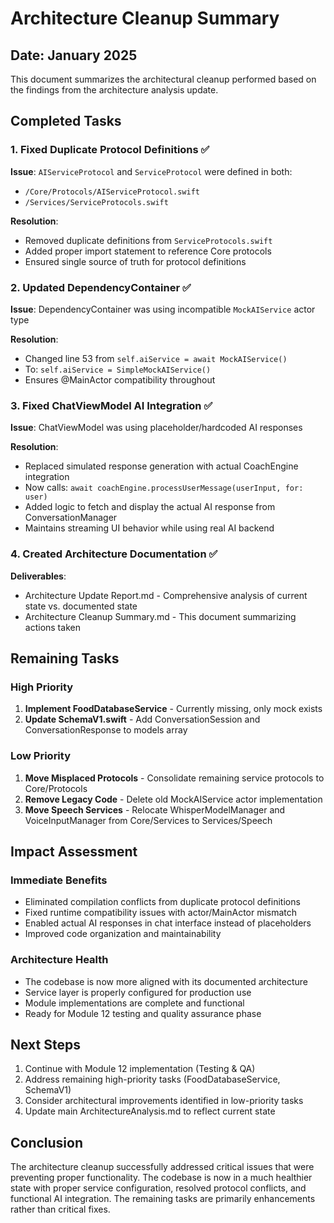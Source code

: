 # Architecture Cleanup Summary
## Date: January 2025

This document summarizes the architectural cleanup performed based on the findings from the architecture analysis update.

## Completed Tasks

### 1. Fixed Duplicate Protocol Definitions ✅
**Issue**: `AIServiceProtocol` and `ServiceProtocol` were defined in both:
- `/Core/Protocols/AIServiceProtocol.swift` 
- `/Services/ServiceProtocols.swift`

**Resolution**:
- Removed duplicate definitions from `ServiceProtocols.swift`
- Added proper import statement to reference Core protocols
- Ensured single source of truth for protocol definitions

### 2. Updated DependencyContainer ✅
**Issue**: DependencyContainer was using incompatible `MockAIService` actor type

**Resolution**:
- Changed line 53 from `self.aiService = await MockAIService()` 
- To: `self.aiService = SimpleMockAIService()`
- Ensures @MainActor compatibility throughout

### 3. Fixed ChatViewModel AI Integration ✅
**Issue**: ChatViewModel was using placeholder/hardcoded AI responses

**Resolution**:
- Replaced simulated response generation with actual CoachEngine integration
- Now calls: `await coachEngine.processUserMessage(userInput, for: user)`
- Added logic to fetch and display the actual AI response from ConversationManager
- Maintains streaming UI behavior while using real AI backend

### 4. Created Architecture Documentation ✅
**Deliverables**:
- Architecture Update Report.md - Comprehensive analysis of current state vs. documented state
- Architecture Cleanup Summary.md - This document summarizing actions taken

## Remaining Tasks

### High Priority
1. **Implement FoodDatabaseService** - Currently missing, only mock exists
2. **Update SchemaV1.swift** - Add ConversationSession and ConversationResponse to models array

### Low Priority
1. **Move Misplaced Protocols** - Consolidate remaining service protocols to Core/Protocols
2. **Remove Legacy Code** - Delete old MockAIService actor implementation
3. **Move Speech Services** - Relocate WhisperModelManager and VoiceInputManager from Core/Services to Services/Speech

## Impact Assessment

### Immediate Benefits
- Eliminated compilation conflicts from duplicate protocol definitions
- Fixed runtime compatibility issues with actor/MainActor mismatch
- Enabled actual AI responses in chat interface instead of placeholders
- Improved code organization and maintainability

### Architecture Health
- The codebase is now more aligned with its documented architecture
- Service layer is properly configured for production use
- Module implementations are complete and functional
- Ready for Module 12 testing and quality assurance phase

## Next Steps

1. Continue with Module 12 implementation (Testing & QA)
2. Address remaining high-priority tasks (FoodDatabaseService, SchemaV1)
3. Consider architectural improvements identified in low-priority tasks
4. Update main ArchitectureAnalysis.md to reflect current state

## Conclusion

The architecture cleanup successfully addressed critical issues that were preventing proper functionality. The codebase is now in a much healthier state with proper service configuration, resolved protocol conflicts, and functional AI integration. The remaining tasks are primarily enhancements rather than critical fixes.